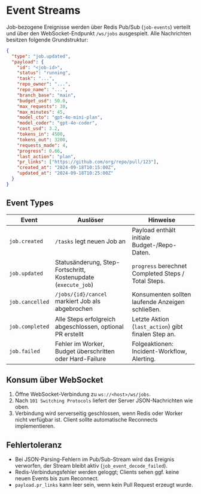 # Event Streams

Job-bezogene Ereignisse werden über Redis Pub/Sub (`job-events`) verteilt und über den WebSocket-Endpunkt `/ws/jobs` ausgespielt. Alle Nachrichten besitzen folgende Grundstruktur:

```json
{
  "type": "job.updated",
  "payload": {
    "id": "<job-id>",
    "status": "running",
    "task": "...",
    "repo_owner": "...",
    "repo_name": "...",
    "branch_base": "main",
    "budget_usd": 50.0,
    "max_requests": 30,
    "max_minutes": 45,
    "model_cto": "gpt-4o-mini-plan",
    "model_coder": "gpt-4o-coder",
    "cost_usd": 3.2,
    "tokens_in": 4500,
    "tokens_out": 3200,
    "requests_made": 4,
    "progress": 0.66,
    "last_action": "plan",
    "pr_links": ["https://github.com/org/repo/pull/123"],
    "created_at": "2024-09-18T10:15:00Z",
    "updated_at": "2024-09-18T10:25:00Z"
  }
}
```

## Event Types

| Event            | Auslöser                                                   | Hinweise |
|------------------|------------------------------------------------------------|----------|
| `job.created`    | `/tasks` legt neuen Job an                                  | Payload enthält initiale Budget-/Repo-Daten. |
| `job.updated`    | Statusänderung, Step-Fortschritt, Kostenupdate (`execute_job`) | `progress` berechnet Completed Steps / Total Steps. |
| `job.cancelled`  | `/jobs/{id}/cancel` markiert Job als abgebrochen             | Konsumenten sollten laufende Anzeigen schließen. |
| `job.completed`  | Alle Steps erfolgreich abgeschlossen, optional PR erstellt   | Letzte Aktion (`last_action`) gibt finalen Step an. |
| `job.failed`     | Fehler im Worker, Budget überschritten oder Hard-Failure    | Folgeaktionen: Incident-Workflow, Alerting. |

## Konsum über WebSocket

1. Öffne WebSocket-Verbindung zu `ws://<host>/ws/jobs`.
2. Nach `101 Switching Protocols` liefert der Server JSON-Nachrichten wie oben.
3. Verbindung wird serverseitig geschlossen, wenn Redis oder Worker nicht verfügbar ist. Client sollte automatische Reconnects implementieren.

## Fehlertoleranz

- Bei JSON-Parsing-Fehlern im Pub/Sub-Stream wird das Ereignis verworfen, der Stream bleibt aktiv (`job_event_decode_failed`).
- Redis-Verbindungsfehler werden geloggt; Clients sehen ggf. keine neuen Events bis zum Reconnect.
- `payload.pr_links` kann leer sein, wenn kein Pull Request erzeugt wurde.
